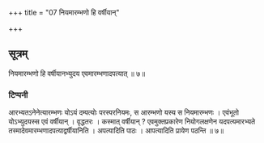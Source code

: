+++
title = "07 नियमारम्भणो हि वर्षीयान्"

+++
## सूत्रम्
नियमारम्भणो हि वर्षीयानभ्युदय एवमारम्भणादपत्यात् ॥ ७॥  
### टिप्पनी
आरभ्यतऽनेनेत्यारम्भणः योऽयं दम्पत्योः परस्परनियमः, स आरम्भणो यस्य स नियमारम्भणः । एवंभूतो योऽभ्युदयस्स एवं वर्षीयान् । वृद्धतरः । कस्मात् वर्षीयान् ? एवमुक्तप्रकारेण नियोगलक्षणेन यदपत्यमारभ्यते तस्मादेवमारम्भणादपत्याद्वर्षीयानिति । अपत्यादिति पाठः । आपत्यादिति प्रायेण पठन्ति ॥ ७॥  
